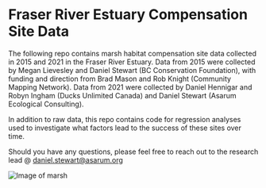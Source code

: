 # Fraser River Estuary Compensation Site Data

The following repo contains marsh habitat compensation site data collected in 2015 and 2021 in the Fraser River Estuary. Data from 2015 were collected by Megan Lievesley and Daniel Stewart (BC Conservation Foundation), with funding and direction from Brad Mason and Rob Knight (Community Mapping Network). Data from 2021 were collected by Daniel Hennigar and Robyn Ingham (Ducks Unlimited Canada) and Daniel Stewart (Asarum Ecological Consulting).

In addition to raw data, this repo contains code for regression analyses used to investigate what factors lead to the success of these sites over time. 

Should you have any questions, please feel free to reach out to the research lead @ daniel.stewart@asarum.org

![Image of marsh](https://github.com/dstewart86/FRE_CreatedTidalMarshes_2022/blob/main/IMG_4764.jpg)

